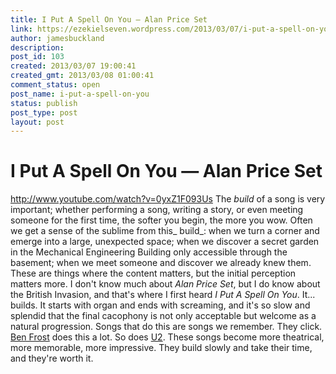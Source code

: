 ```yaml
---
title: I Put A Spell On You — Alan Price Set
link: https://ezekielseven.wordpress.com/2013/03/07/i-put-a-spell-on-you/
author: jamesbuckland
description: 
post_id: 103
created: 2013/03/07 19:00:41
created_gmt: 2013/03/08 01:00:41
comment_status: open
post_name: i-put-a-spell-on-you
status: publish
post_type: post
layout: post
---
```


# I Put A Spell On You — Alan Price Set

http://www.youtube.com/watch?v=0yxZ1F093Us The _build_ of a song is very important; whether performing a song, writing a story, or even meeting someone for the first time, the softer you begin, the more you wow. Often we get a sense of the sublime from this_ build_: when we turn a corner and emerge into a large, unexpected space; when we discover a secret garden in the Mechanical Engineering Building only accessible through the basement; when we meet someone and discover we already knew them. These are things where the content matters, but the initial perception matters more. I don't know much about _Alan Price Set_, but I do know about the British Invasion, and that's where I first heard _I Put A Spell On You_. It... builds. It starts with organ and ends with screaming, and it's so slow and splendid that the final cacophony is not only acceptable but welcome as a natural progression. Songs that do this are songs we remember. They click. [Ben Frost](http://www.youtube.com/watch?v=3fy4YPd7viU) does this a lot. So does [U2](http://www.youtube.com/watch?v=3FsrPEUt2Dg). These songs become more theatrical, more memorable, more impressive. They build slowly and take their time, and they're worth it.